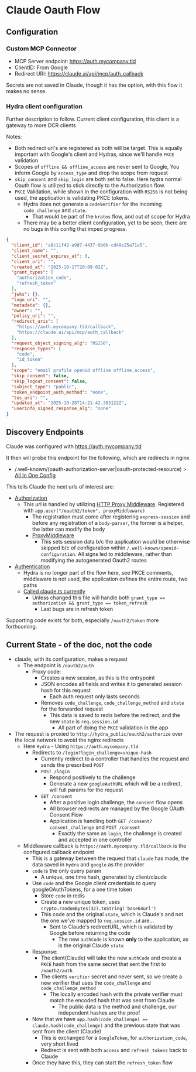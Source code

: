 # Claude Oauth Flow

## Configuration

### Custom MCP Connector

- MCP Server endpoint: <https://auth.mycompany.tld>
- ClientID: From Google
- Redirect URI: <https://claude.ai/api/mcp/auth_callback>

Secrets are not saved in Claude, though it has the option, with this flow it makes no sense.

### Hydra client configuration

Further description to follow. Current client configuration, this client is a gateway to more DCR clients

Notes:

- Both redirect url's are registered as both will be target. This is equally important with Google's client and Hydras, since we'll handle `PKCE` validation
- Scopes of `offline && offline_access` are never sent to Google, You inform Google by `access_type` and drop the scope from request
- `skip_consent` and `skip_login` are both set to false.  Here hydra normal Oauth flow is utilized to stick directly to the Authorization flow.
- `PKCE` Validation, while shown in the configuration with `RS256` is not being used, the application is validating PKCE tokens.
  - Hydra does not generate a `codeVerifier` for the incoming `code_challenge` and `state`.
    - That would be part of the `kratos` flow, and out of scope for Hydra
  - There may be a better client configuration, yet to be seen, there are no bugs in this config that imped progress.



```json
{
  "client_id": "a8c11f42-a9d7-4437-9b0b-cd48e25a71a5",
  "client_name": "",
  "client_secret_expires_at": 0,
  "client_uri": "",
  "created_at": "2025-10-17T20:09:02Z",
  "grant_types": [
    "authorization_code",
    "refresh_token"
  ],
  "jwks": {},
  "logo_uri": "",
  "metadata": {},
  "owner": "",
  "policy_uri": "",
  "redirect_uris": [
    "https://auth.mycompany.tld/callback",
    "https://claude.ai/api/mcp/auth_callback"
  ],
  "request_object_signing_alg": "RS256",
  "response_types": [
    "code",
    "id_token"
  ],
  "scope": "email profile openid offline offline_access",
  "skip_consent": false,
  "skip_logout_consent": false,
  "subject_type": "public",
  "token_endpoint_auth_method": "none",
  "tos_uri": "",
  "updated_at": "2025-10-28T14:21:42.383122Z",
  "userinfo_signed_response_alg": "none"
}
```

## Discovery Endpoints

Claude was configured with https://auth.mycompany.tld

It then will probe this endpoint for the following, which are redirects in nginx

- /.well-known/(oauth-authorization-server|oauth-protected-resource) > [All In One Config](https://auth.mycompany.tld/.well-known/openid-configuration)

This tells Claude the next urls of interest are:

- [Authorization](https://auth.mycompany.tld/oauth2/auth)
  - This url is handled by utilizing [HTTP Proxy Middleware](https://www.npmjs.com/package/http-proxy-middleware). Registered with `app.user("/ouath2/token", proxyMiddleware)`
    - The registration must come after registering `express-session` and before any registration of a `body-parser`, the former is a helper, the latter can modify the body
    - [ProxyMiddleware](https://github.com/jeffdyke/hydra-login-consent-node/blob/master/src/setup/proxy.ts)
      - This sets session data b/c the application would be otherwise skipped b/c of configuration within `/.well-known/openid-configuration`.
         All signs led to middleware, rather than modifying the autogenerated Oauth2 routes
- [Authentication](https://auth.mycompany.tld/oauth2/token)
  - Hydra is no longer part of the flow here, see PKCE comments, middleware is not used, the application defines the entire route, two paths
  - [Called claude.ts currently](https://github.com/jeffdyke/hydra-login-consent-node/blob/master/src/routes/claude.ts)
    - Unless changed this file will handle both `grant_type == authorization && grant_type == token_refresh`
      - Last bugs are in refresh token

Supporting code exists for both, especially `/oauth2/token` more forthcoming.

## Current State - of the doc, not the code

- claude, with its configuration, makes a request
  - The endpoint is `/oauth2/auth`
    - Proxy code:
      - Creates a new session, as this is the entrypoint
      - JSON encodes all fields and writes it to generated session hash for this request
        - Each auth request only lasts seconds
      - Removes `code_challenge`, `code_challenge_method` and `state` for the forwarded request
        - This data is saved to redis before the redirect, and the new `state` is `req.session.id`
          - All part of doing the `PKCE` validation in the app
- The request is proxied to `http://hydra_public/oauth2/authorize` over the local network to avoid the nginx redirects
  - Here `Hydra` - Using `https://auth.mycompany.tld`
    - Redirects to `/login?login_challenge=unique-hash`
      - Currently redirect to a controller that handles the request and sends the prescribed `POST`
      - `POST /login`
        - Respond positively to the challenge
        - Generate a new `googleAuthURL` which will be a redirect, will full params for the request
      - `GET /consent`
        - After a positive login challenge, the `consent` flow opens
        - All browser redirects are managed by the Google OAuth Consent Flow
        - Application is handling both `GET /consent?consent_challenge` and `POST /consent`
          - Exactly the same as `login`, the challenge is created and accepted in one controller
  - Middleware callback is `https://auth.mycompany.tld/callback` is the configured callback endpoint
    - This is a gateway between the request that `claude` has made, the data saved in `hydra` and `google` as the provider
    - `code` is the only query param
      - A unique, one time hash, generated by client/claude
    - Use `code` and the Google client credentials to query googleOAuthTokens, for a one time token
      - Store `code` in redis
      - Create a new unique token, uses `crypto.randomBytes(32).toString('base64url')`
      - This code and the original `state`, which is Claude's and not the one we've mapped to `req.session.id` are...
        - Sent to Claude's redirectURL, which is validated by Google before returning the code
          - The new `authCode` is known **only** to the application, as is the original Claude `state`
    - Response:
      - The client(Claude) will take the new `authCode` and create a `PKCE` hash from the same secret that sent the first to `/oauth2/auth`
      - The clients `verifier` secret and never sent, so we create a new verifier that uses the `code_challenge` and `code_challenge_method`
        - The locally encoded hash with the private verifier must match the encoded hash that was sent from Claude
          - The public data is the method and challenge, our independent hashes are the proof
    - Now that we have `app.hash(code_challenge) == claude.hash(code_challenge)` and the previous state that was sent from the client (Claude)
      - This is exchanged for a `GoogleToken`, for `authorization_code`, very short lived
      - Redirect is sent with both `access` and `refresh_tokens` back to Claude
    - Once they have this, they can start the `refresh_token` flow
